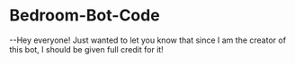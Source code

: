 # Bedroom-Bot-Code
--Hey everyone!
Just wanted to let you know that since I am the creator of this bot, I should be given full credit for it!
